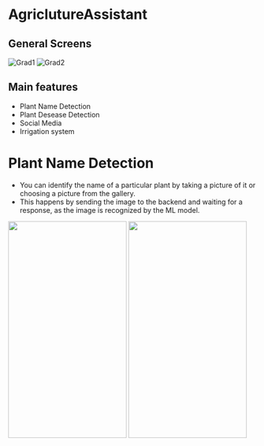 # AgriclutureAssistant
## General Screens
![Grad1](https://github.com/ShadyRamadan888/AgriclutureAssistant/assets/89228710/8c243165-3043-4bb8-ae1c-806e878c8284)
![Grad2](https://github.com/ShadyRamadan888/AgriclutureAssistant/assets/89228710/a3fc4be0-c91f-48f6-aac9-92c530756581)
## Main features
- Plant Name Detection
- Plant Desease Detection
- Social Media
- Irrigation system
# Plant Name Detection
- You can identify the name of a particular plant by taking a picture of it or choosing a picture from the gallery.
- This happens by sending the image to the backend and waiting for a response, as the image is recognized by the ML model.
<img src="https://github.com/ShadyRamadan888/AgriclutureAssistant/assets/89228710/2ae8b976-e0b8-440d-b202-92271040459e" width="240" height="440" />
<img src="https://github.com/ShadyRamadan888/AgriclutureAssistant/assets/89228710/23077509-e476-4dd5-8649-3252e3c51bcd" width="240" height="440" />

